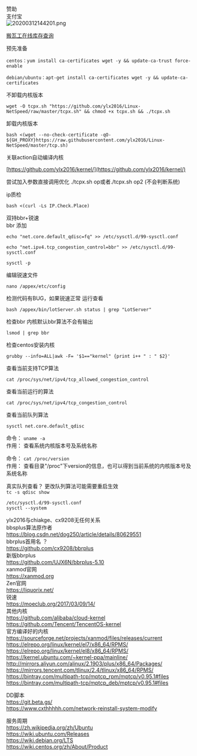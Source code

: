 赞助
<br>
支付宝
<br>
![20200312144201.png](https://vip1.loli.io/2020/03/12/7IJvKaTcrLBDbtz.png)

[搬瓦工在线库存查询](https://bwg.ylx.me/)


预先准备
```
centos：yum install ca-certificates wget -y && update-ca-trust force-enable
```
```
debian/ubuntu：apt-get install ca-certificates wget -y && update-ca-certificates
```
不卸载内核版本

```
wget -O tcpx.sh "https://github.com/ylx2016/Linux-NetSpeed/raw/master/tcpx.sh" && chmod +x tcpx.sh && ./tcpx.sh
```

卸载内核版本
```
bash <(wget --no-check-certificate -qO- ${GH_PROXY}https://raw.githubusercontent.com/ylx2016/Linux-NetSpeed/master/tcp.sh)
```
关联action自动编译内核

[https://github.com/ylx2016/kernel/](https://github.com/ylx2016/kernel/)

尝试加入参数直接调用优化 ./tcpx.sh op或者./tcpx.sh op2  (不会判断系统)

ip质检
```
bash <(curl -Ls IP.Check.Place)
```

双持bbr+锐速
<br>
bbr 添加
```
echo "net.core.default_qdisc=fq" >> /etc/sysctl.d/99-sysctl.conf
```
```
echo "net.ipv4.tcp_congestion_control=bbr" >> /etc/sysctl.d/99-sysctl.conf
```
```
sysctl -p
```
编辑锐速文件
```
nano /appex/etc/config
```
检测代码有BUG，如果锐速正常 运行查看
```
bash /appex/bin/lotServer.sh status | grep "LotServer"
```
检查bbr 内核默认bbr算法不会有输出
```
lsmod | grep bbr
```
检查centos安装内核
```
grubby --info=ALL|awk -F= '$1=="kernel" {print i++ " : " $2}'
```
查看当前支持TCP算法
```
cat /proc/sys/net/ipv4/tcp_allowed_congestion_control
```
查看当前运行的算法
```
cat /proc/sys/net/ipv4/tcp_congestion_control
```
查看当前队列算法
```
sysctl net.core.default_qdisc
```
命令： `uname -a`
<br>
作用： 查看系统内核版本号及系统名称

命令： `cat /proc/version`
<br>
作用： 查看目录"/proc"下version的信息，也可以得到当前系统的内核版本号及系统名称

真实队列查看？ 更改队列算法可能需要重启生效
<br>
`tc -s qdisc show`

`/etc/sysctl.d/99-sysctl.conf`
<br>
`sysctl --system`

ylx2016与chiakge、cx9208无任何关系
<br>
bbsplus算法原作者
<br>
https://blog.csdn.net/dog250/article/details/80629551
<br>
bbrplus首用名 ？
<br>
https://github.com/cx9208/bbrplus
<br>
新版bbrplus
<br>
https://github.com/UJX6N/bbrplus-5.10
<br>
xanmod官网
<br>
https://xanmod.org
<br>
Zen官网
<br>
https://liquorix.net/
<br>
锐速
<br>
https://moeclub.org/2017/03/09/14/
<br>
其他内核
<br>
https://github.com/alibaba/cloud-kernel
<br>
https://github.com/Tencent/TencentOS-kernel
<br>
官方编译好的内核
<br>
https://sourceforge.net/projects/xanmod/files/releases/current
<br>
https://elrepo.org/linux/kernel/el7/x86_64/RPMS/
<br>
https://elrepo.org/linux/kernel/el8/x86_64/RPMS/
<br>
https://kernel.ubuntu.com/~kernel-ppa/mainline/
<br>
http://mirrors.aliyun.com/alinux/2.1903/plus/x86_64/Packages/
<br>
https://mirrors.tencent.com/tlinux/2.4/tlinux/x86_64/RPMS/
<br>
https://bintray.com/multipath-tcp/mptcp_rpm/mptcp/v0.95.1#files
<br>
https://bintray.com/multipath-tcp/mptcp_deb/mptcp/v0.95.1#files

DD脚本
<br>
https://git.beta.gs/
<br>
https://www.cxthhhhh.com/network-reinstall-system-modify


服务周期
<br>
https://zh.wikipedia.org/zh/Ubuntu
<br>
https://wiki.ubuntu.com/Releases
<br>
https://wiki.debian.org/LTS
<br>
https://wiki.centos.org/zh/About/Product
